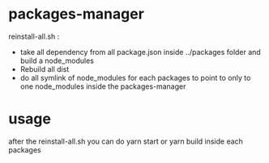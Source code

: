 # packages-manager

reinstall-all.sh :
- take all dependency from all package.json inside ../packages folder and build a node_modules
- Rebuild all dist
- do all symlink of node_modules for each packages to point to only to one node_modules inside the packages-manager

# usage
after the reinstall-all.sh you can do yarn start or yarn build inside each packages 

